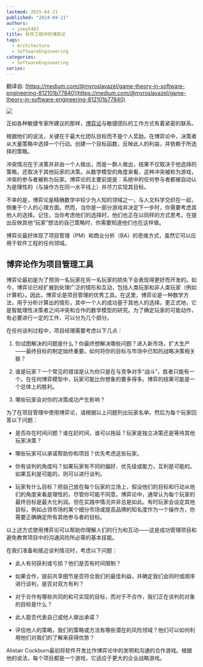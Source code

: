 ```yaml
---
lastmod: 2025-04-21
published: "2024-04-21"
authors:
  - joey5403
title: 软件工程中的博弈论
tags:
  - Architecture
  - SoftwareEngineering
categories:
  - SoftwareEngineering
series:
---
```

翻译自:
[https://medium.com/@myroslavazel/game-theory-in-software-engineering-812101b77840](https://medium.com/@myroslavazel/game-theory-in-software-engineering-812101b77840)

![](https://img.joeyzheng.tech/ob-1745203573725.png)

正如各种敏捷专家所建议的那样，[博弈论](http://en.wikipedia.org/wiki/Game_theory)与敏捷团队的工作方式有着紧密的联系。

根据他们的说法，关键在于最大化团队目标而不是个人奖励。在博弈论中，决策者从大量策略中选择一个行动。创建一个目标函数，反映此人的利益，并依赖于所选择的策略。

冲突情况在于决策并非由一个人做出，而是一群人做出，结果不仅取决于他选择的策略，还取决于其他玩家的决策。从数学模型的角度来看，这种冲突被称为游戏，冲突的参与者被称为玩家。博弈论的主要前提是：系统中的任何参与者都被自动认为是理性的（与操作方在同一水平线上）并尽力实现其目标。

不幸的是，博弈论是精确数学中较少为人知的领域之一，与人文科学交织在一起，侧重于个人的心理方面。然而，当你是一部分游戏并决定下一步时，你需要考虑其他人的选择。记住，当你考虑他们的选择时，他们也正在以同样的方式思考。在提出反映其他“玩家”想法的自己策略时，你需要知道他们也在这样做。

博弈论最好体现了项目管理（PM）和商业分析（BA）的思维方式，虽然它可以应用于软件工程的任何领域。

## 博弈论作为项目管理工具

博弈论最初是为了预测一名玩家在另一名玩家的损失下会表现得更好而开发的。如今，博弈论已经扩展到处理广泛的情形和互动，包括人类玩家和非人类玩家（例如计算机）。因此，博弈论是项目管理的优秀工具。在这里，博弈论是一种数学方法，用于分析计算出的情形，其中一个人的成功基于其他人的选择。更正式地，它是智能理性决策者之间冲突和合作的数学模型的研究。为了确定玩家的可能动作，有必要进行一定的工作，可以分为几个部分。

在任何谈判过程中，项目经理需要考虑以下几点：

1. 你试图解决的问题是什么？你最终想解决哪些问题？进入新市场，扩大生产——最终目标的制定始终重要。如何将你的目标与市场中已知的战略决策相关联？

2. 谁是玩家？一个常见的错误是认为你只是在与竞争对手“战斗”，胜者只能有一个。在任何博弈模型中，玩家可能比你想象的要多得多。博弈的结果可能是一个总体上的胜利。

3. 哪些玩家会对你的决策成功产生影响？

为了在项目管理中使用博弈论，请根据以上问题列出玩家名单。然后为每个玩家回答以下问题：

- 是否存在时间问题？谁在赶时间，谁可以拖延？玩家是独立决策还是等待其他玩家决策？

- 哪些玩家可以承诺帮助你和项目？优先考虑这些玩家。

- 你有谈判的角度吗？如果玩家有不同的偏好、优先级或能力，互利是可能的。如果互利是可能的，则可以进行谈判。

- 玩家有什么目标？把自己放在每个玩家的立场上，假设他们的目标和行动从他们的角度来看是理性的，尽管你可能不同意。博弈论中，通常认为每个玩家的最终目标是最大化利润。但在实践中情况并非总是如此。有时玩家会设定其他目标，例如占领市场的某个细分市场或提高品牌的知名度作为一个操作方，你需要正确确定所有其他参与者的目标。

以上述方式使用博弈论可以帮助你理解人们的行为和互动——这是成功管理项目和避免教育项目中的沟通风险所必需的基本技能。

在我们准备和接近谈判情况时，考虑以下问题：

- 此人有何获利或亏损？他们是否有时间限制？

- 如果合作，提前共享细节是否符合我们的最佳利益，并确定我们会同时或顺序进行谈判，是否对双方有利？

- 对于合作有哪些共同的和可实现的目标，而对于不合作，我们正在谈判的对象的目标是什么？

- 此人能否代表自己或他人做出承诺？

- 评估他人的策略，我们的策略或方法有哪些潜在的风险领域？他们可以如何利用他们对我们的了解来获得优势？

Alistair Cockburn最初将软件开发比作博弈论中的发明和沟通的合作游戏。根据他的说法，每个项目都是一个游戏，它适应于更大的企业战略游戏。
